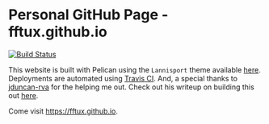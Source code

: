 # Personal GitHub Page - fftux.github.io
[![Build Status](https://travis-ci.org/fftux/fftux.github.io.svg?branch=first-theme)](https://travis-ci.org/fftux/fftux.github.io)

This website is built with Pelican using the `Lannisport` theme available [here](http://github.com/siovene/lannisport).  Deployments are automated using [Travis CI](travis-ci.org).  And, a special thanks to [jduncan-rva](https://github.com/jduncan-rva) for the helping me out.  Check out his writeup on building this out [here](http://blog.jeduncan.com/pelican_blog_setup.html#pelican_blog_setup).

Come visit https://fftux.github.io.
